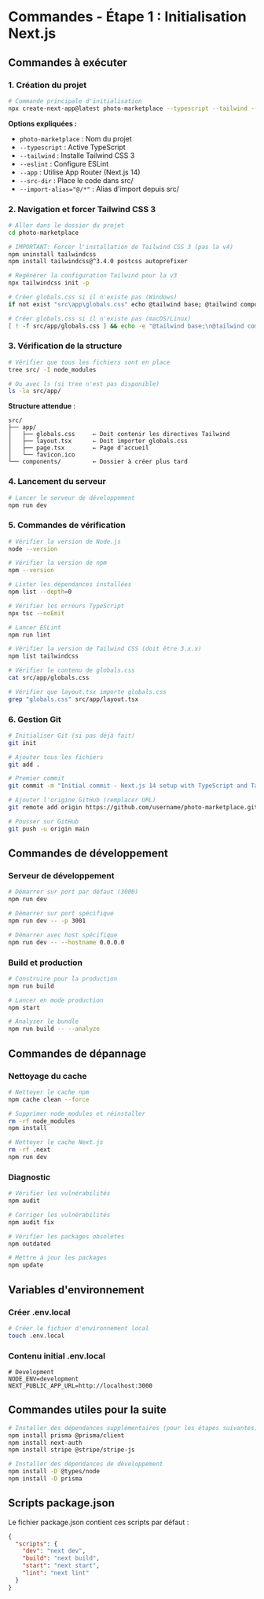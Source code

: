 # Commandes - Étape 1 : Initialisation Next.js

## Commandes à exécuter

### 1. Création du projet

```bash
# Commande principale d'initialisation
npx create-next-app@latest photo-marketplace --typescript --tailwind --eslint --app --src-dir --import-alias="@/*"
```

**Options expliquées :**
- `photo-marketplace` : Nom du projet
- `--typescript` : Active TypeScript
- `--tailwind` : Installe Tailwind CSS 3
- `--eslint` : Configure ESLint
- `--app` : Utilise App Router (Next.js 14)
- `--src-dir` : Place le code dans src/
- `--import-alias="@/*"` : Alias d'import depuis src/

### 2. Navigation et forcer Tailwind CSS 3

```bash
# Aller dans le dossier du projet
cd photo-marketplace

# IMPORTANT: Forcer l'installation de Tailwind CSS 3 (pas la v4)
npm uninstall tailwindcss
npm install tailwindcss@^3.4.0 postcss autoprefixer

# Regénérer la configuration Tailwind pour la v3
npx tailwindcss init -p

# Créer globals.css si il n'existe pas (Windows)
if not exist "src\app\globals.css" echo @tailwind base; @tailwind components; @tailwind utilities; > src\app\globals.css

# Créer globals.css si il n'existe pas (macOS/Linux)
[ ! -f src/app/globals.css ] && echo -e "@tailwind base;\n@tailwind components;\n@tailwind utilities;" > src/app/globals.css
```

### 3. Vérification de la structure

```bash
# Vérifier que tous les fichiers sont en place
tree src/ -I node_modules

# Ou avec ls (si tree n'est pas disponible)
ls -la src/app/
```

**Structure attendue** :
```
src/
├── app/
│   ├── globals.css     ← Doit contenir les directives Tailwind
│   ├── layout.tsx      ← Doit importer globals.css
│   ├── page.tsx        ← Page d'accueil
│   └── favicon.ico
└── components/         ← Dossier à créer plus tard
```

### 4. Lancement du serveur

```bash
# Lancer le serveur de développement
npm run dev
```

### 5. Commandes de vérification

```bash
# Vérifier la version de Node.js
node --version

# Vérifier la version de npm
npm --version

# Lister les dépendances installées
npm list --depth=0

# Vérifier les erreurs TypeScript
npx tsc --noEmit

# Lancer ESLint
npm run lint

# Vérifier la version de Tailwind CSS (doit être 3.x.x)
npm list tailwindcss

# Vérifier le contenu de globals.css
cat src/app/globals.css

# Vérifier que layout.tsx importe globals.css
grep "globals.css" src/app/layout.tsx
```

### 6. Gestion Git

```bash
# Initialiser Git (si pas déjà fait)
git init

# Ajouter tous les fichiers
git add .

# Premier commit
git commit -m "Initial commit - Next.js 14 setup with TypeScript and Tailwind"

# Ajouter l'origine GitHub (remplacer URL)
git remote add origin https://github.com/username/photo-marketplace.git

# Pousser sur GitHub
git push -u origin main
```

## Commandes de développement

### Serveur de développement

```bash
# Démarrer sur port par défaut (3000)
npm run dev

# Démarrer sur port spécifique
npm run dev -- -p 3001

# Démarrer avec host spécifique
npm run dev -- --hostname 0.0.0.0
```

### Build et production

```bash
# Construire pour la production
npm run build

# Lancer en mode production
npm start

# Analyser le bundle
npm run build -- --analyze
```

## Commandes de dépannage

### Nettoyage du cache

```bash
# Nettoyer le cache npm
npm cache clean --force

# Supprimer node_modules et réinstaller
rm -rf node_modules
npm install

# Nettoyer le cache Next.js
rm -rf .next
npm run dev
```

### Diagnostic

```bash
# Vérifier les vulnérabilités
npm audit

# Corriger les vulnérabilités
npm audit fix

# Vérifier les packages obsolètes
npm outdated

# Mettre à jour les packages
npm update
```

## Variables d'environnement

### Créer .env.local

```bash
# Créer le fichier d'environnement local
touch .env.local
```

### Contenu initial .env.local

```env
# Development
NODE_ENV=development
NEXT_PUBLIC_APP_URL=http://localhost:3000
```

## Commandes utiles pour la suite

```bash
# Installer des dépendances supplémentaires (pour les étapes suivantes)
npm install prisma @prisma/client
npm install next-auth
npm install stripe @stripe/stripe-js

# Installer des dépendances de développement
npm install -D @types/node
npm install -D prisma
```

## Scripts package.json

Le fichier package.json contient ces scripts par défaut :

```json
{
  "scripts": {
    "dev": "next dev",
    "build": "next build",
    "start": "next start",
    "lint": "next lint"
  }
}
```
